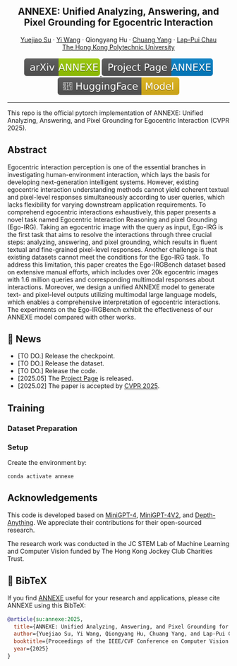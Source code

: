 <p align="center">
    <h2 align="center">ANNEXE: Unified Analyzing, Answering, and Pixel Grounding for Egocentric Interaction</h2>
    <p align="center">
        <a href="https://github.com/yuggiehk/annexe">Yuejiao Su</a> · 
        <a href="https://scholar.google.com/citations?user=MAG909MAAAAJ&hl=en">Yi Wang</a> ·  
        <a>Qiongyang Hu</a> ·  
        <a href="https://scholar.google.com/citations?user=37S_Zz4AAAAJ&hl=zh-CN">Chuang Yang</a> ·  
        <a href="https://scholar.google.com/citations?user=MYREIH0AAAAJ&hl=en">Lap-Pui Chau</a>
        <br>
        <a href="https://www.polyu.edu.hk/">The Hong Kong Polytechnic University
        <br>
        <br>
        <a href="https://arxiv.org/abs/2504.01472">
            <img src='https://github.com/yuggiehk/annexe/raw/refs/heads/main/imgs/arxiv.svg' alt='Paper PDF'>
        </a>
        <a href='https://yuggiehk.github.io/annexe/'>
            <img src='https://github.com/yuggiehk/annexe/raw/refs/heads/main/imgs/project.svg' alt='Project Page'>
        </a>
        <a href=''>
            <img src='https://github.com/yuggiehk/annexe/raw/refs/heads/main/imgs/model.svg'>
        </a>
        <br>
    </p>
</p>


-----

This repo is the official pytorch implementation of ANNEXE: Unified Analyzing, Answering, and Pixel Grounding for Egocentric Interaction (CVPR 2025).


## **Abstract**
Egocentric interaction perception is one of the essential branches in investigating human-environment interaction, which lays the basis for developing next-generation intelligent systems. However, existing egocentric interaction understanding methods cannot yield coherent textual and pixel-level responses simultaneously according to user queries, which lacks flexibility for varying downstream application requirements. To comprehend egocentric interactions exhaustively, this paper presents a novel task named Egocentric Interaction Reasoning and pixel Grounding (Ego-IRG). Taking an egocentric image with the query as input, Ego-IRG is the first task that aims to resolve the interactions through three crucial steps: analyzing, answering, and pixel grounding, which results in fluent textual and fine-grained pixel-level responses. Another challenge is that existing datasets cannot meet the conditions for the Ego-IRG task. To address this limitation, this paper creates the Ego-IRGBench dataset based on extensive manual efforts, which includes over 20k egocentric images with 1.6 million queries and corresponding multimodal responses about interactions. Moreover, we design a unified ANNEXE model to generate text- and pixel-level outputs utilizing multimodal large language models, which enables a comprehensive interpretation of egocentric interactions. The experiments on the Ego-IRGBench exhibit the effectiveness of our ANNEXE model compared with other works.

## 📑 **News**
- [TO DO.] Release the checkpoint.
- [TO DO.] Release the dataset.
- [TO DO.] Release the code.
- [2025.05] The [Project Page](https://yuggiehk.github.io/annexe/) is released.
- [2025.02] The paper is accepted by [CVPR 2025](https://cvpr.thecvf.com/).

## **Training**
### **Dataset Preparation**
### **Setup**
Create the environment by:

```conda env create -f environment.yml
conda activate annexe
```


## **Acknowledgements**
This code is developed based on [MiniGPT-4](https://github.com/Vision-CAIR/MiniGPT-4), [MiniGPT-4V2](https://github.com/Vision-CAIR/MiniGPT-4), and [Depth-Anything](https://github.com/LiheYoung/Depth-Anything). We appreciate their contributions for their open-sourced research.

The research work was conducted in the JC STEM Lab of Machine Learning and Computer Vision funded by The Hong Kong Jockey Club Charities Trust.


## 🔗 BibTeX
If you find [ANNEXE](https://yuggiehk.github.io/annexe/) useful for your research and applications, please cite ANNEXE using this BibTeX:

```BibTeX
@article{su:annexe:2025,
  title={ANNEXE: Unified Analyzing, Answering, and Pixel Grounding for Egocentric Interaction},
  author={Yuejiao Su, Yi Wang, Qiongyang Hu, Chuang Yang, and Lap-Pui Chau},
  booktitle={Proceedings of the IEEE/CVF Conference on Computer Vision and Pattern Recognition},
  year={2025}
}
```

